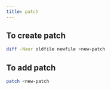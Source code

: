 ```yaml
---
title: patch
---
```


## To create patch

```bash
diff -Naur oldfile newfile >new-patch
```

## To add patch

```bash
patch <new-patch
```